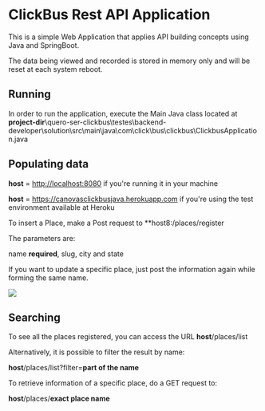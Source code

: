 # ClickBus Rest API Application

This is a simple Web Application that applies API building concepts using Java and SpringBoot.

The data being viewed and recorded is stored in memory only and will be reset at each system reboot.


## Running
In order to run the application, execute the Main Java class located at **project-dir**\quero-ser-clickbus\testes\backend-developer\solution\src\main\java\com\click\bus\clickbus\ClickbusApplication.java


## Populating data
**host** = <http://localhost:8080>                        if you're running it in your machine

**host** = <https://canovasclickbusjava.herokuapp.com>    if you're using the test environment available at Heroku

To insert a Place, make a Post request to **host8:/places/register

The parameters are:

name **required**, slug, city and state


If you want to update a specific place, just post the information again while forming the same name.


<img src="https://imgbbb.com/images/2020/01/22/postmanapiexample.png">


## Searching

To see all the places registered, you can access the URL **host**/places/list


Alternatively, it is possible to filter the result by name:

**host**/places/list?filter=**part of the name**


To retrieve information of a specific place, do a GET request to:

**host**/places/**exact place name**